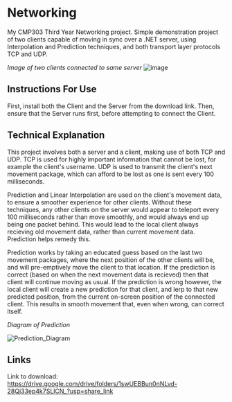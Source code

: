 # Networking
My CMP303 Third Year Networking project. Simple demonstration project of two clients capable of moving in sync over a .NET server, using Interpolation and Prediction techniques, and both transport layer protocols TCP and UDP. 

*Image of two clients connected to same server*
![image](https://github.com/user-attachments/assets/42080ce8-8344-47f4-bb1c-c8d2c712da77)

## Instructions For Use
First, install both the Client and the Server from the download link.
Then, ensure that the Server runs first, before attempting to connect the Client.

## Technical Explanation
This project involves both a server and a client, making use of both TCP and UDP. TCP is used for highly important information that cannot be lost, for example the client's username. UDP is used to transmit the client's next movement package, which can afford to be lost as one is sent every 100 milliseconds. 

Prediction and Linear Interpolation are used on the client's movement data, to ensure a smoother experience for other clients. Without these techniques, any other clients on the server would appear to teleport every 100 milliseconds rather than move smoothly, and would always end up being one packet behind. This would lead to the local client always recieving old movement data, rather than current movement data. Prediction helps remedy this.

Prediction works by taking an educated guess based on the last two movement packages, where the next position of the other clients will be, and will pre-emptively move the client to that location. If the prediction is correct (based on when the next movement data is recieved) then that client will continue moving as usual. If the prediction is wrong however, the local client will create a new prediction for that client, and lerp to that new predicted position, from the current on-screen position of the connected client. This results in smooth movement that, even when wrong, can correct itself.

*Diagram of Prediction*

![Prediction_Diagram](https://github.com/user-attachments/assets/7f64365d-efcd-419a-85bd-59297aa64ed4)

## Links
Link to download: https://drive.google.com/drive/folders/1swUEBBun0nNLvd-28Qj33ep4k7SLlCN_?usp=share_link
